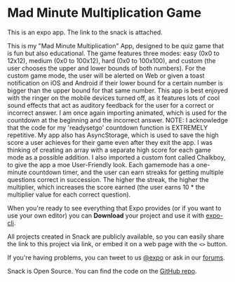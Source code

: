 # Mad Minute Multiplication Game

This is an expo app. The link to the snack is attached.

This is my "Mad Minute Multiplication" App, designed to be quiz game that is fun but also educational. The game features three modes: easy (0x0 to 12x12), medium (0x0 to 100x12), hard (0x0 to 100x100), and custom (the user chooses the upper and lower bounds of both numbers). For the custom game mode, the user will be alerted on Web or given a toast notification on iOS and Android if their lower bound for a certain number is bigger than the upper bound for that same number. This app is best enjoyed with the ringer on the mobile devices turned off, as it features lots of cool sound effects that act as auditory feedback for the user for a correct or incorrect answer. I am once again importing animated, which is used for the countdown at the beginning and the incorrect answer. NOTE: I acknowledge that the code for my 'readysetgo' countdown function is EXTREMELY repetitive. My app also has AsyncStorage, which is used to save the high score a user achieves for their game even after they exit the app. I was thinking of creating an array with a separate high score for each game mode as a possible addition. I also imported a custom font called Chalkboy, to give the app a moe User-Friendly look. Each gamemode has a one-minute countdown timer, and the user can earn streaks for getting multiple questions correct in succession. The higher the streak, the higher the multiplier, which increases the score earned (the user earns 10 *  the multiplier value for each correct question). 

When you're ready to see everything that Expo provides (or if you want to use your own editor) you can **Download** your project and use it with [expo-cli](https://docs.expo.io/get-started/installation).

All projects created in Snack are publicly available, so you can easily share the link to this project via link, or embed it on a web page with the `<>` button.

If you're having problems, you can tweet to us [@expo](https://twitter.com/expo) or ask in our [forums](https://forums.expo.io/c/snack).

Snack is Open Source. You can find the code on the [GitHub repo](https://github.com/expo/snack).

